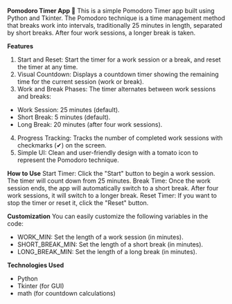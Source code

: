 **Pomodoro Timer App 🍅**
This is a simple Pomodoro Timer app built using Python and Tkinter. 
The Pomodoro technique is a time management method that breaks work into intervals, traditionally 25 minutes in length, separated by short breaks. After four work sessions, a longer break is taken.

**Features**
1. Start and Reset: Start the timer for a work session or a break, and reset the timer at any time.
2. Visual Countdown: Displays a countdown timer showing the remaining time for the current session (work or break).
3. Work and Break Phases: The timer alternates between work sessions and breaks:
- Work Session: 25 minutes (default).
- Short Break: 5 minutes (default).
- Long Break: 20 minutes (after four work sessions).
4. Progress Tracking: Tracks the number of completed work sessions with checkmarks (✔) on the screen.
5. Simple UI: Clean and user-friendly design with a tomato icon to represent the Pomodoro technique.

**How to Use**
Start Timer: Click the "Start" button to begin a work session. The timer will count down from 25 minutes.
Break Time: Once the work session ends, the app will automatically switch to a short break. After four work sessions, it will switch to a longer break.
Reset Timer: If you want to stop the timer or reset it, click the "Reset" button.

**Customization**
You can easily customize the following variables in the code:
- WORK_MIN: Set the length of a work session (in minutes).
- SHORT_BREAK_MIN: Set the length of a short break (in minutes).
- LONG_BREAK_MIN: Set the length of a long break (in minutes).

**Technologies Used**
- Python
- Tkinter (for GUI)
- math (for countdown calculations)
